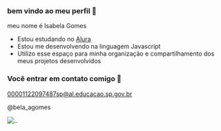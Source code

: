 ### bem vindo ao meu perfil 🩶

meu nome é Isabela Gomes

- Estou estudando no [Alura](https://www.alura.com.br)
- Estou me desenvolvendo na linguagem Javascript
- Utilizo esse espaço para minha organização e compartilhamento dos meus projetos desenvolvidos

### Você entrar em contato comigo 🙂

00001122097487sp@al.educacao.sp.gov.br

@bela_agomes

![..](https://media1.tenor.com/m/yDxgngEEeY0AAAAC/barbie-pink.gif)
